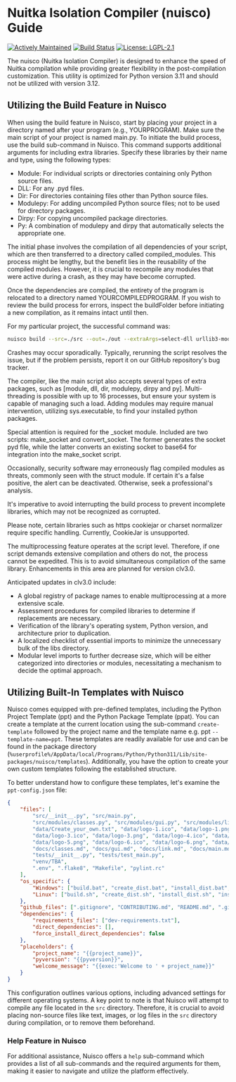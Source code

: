 # Nuitka Isolation Compiler (nuisco) Guide
[![Actively Maintained](https://img.shields.io/badge/Maintenance%20Level-Actively%20Maintained-green.svg)](https://gist.github.com/cheerfulstoic/d107229326a01ff0f333a1d3476e068d)
[![Build Status](https://github.com/Adalfarus/nuisco/actions/workflows/python-publish.yml/badge.svg)](https://github.com/Adalfarus/nuisco/actions)
[![License: LGPL-2.1](https://img.shields.io/github/license/Adalfarus/nuisco)](https://github.com/Adalfarus/nuisco/blob/main/LICENSE)

The nuisco (Nuitka Isolation Compiler) is designed to enhance the speed of Nuitka compilation while providing greater flexibility in the post-compilation customization. This utility is optimized for Python version 3.11 and should not be utilized with version 3.12.

## Utilizing the Build Feature in Nuisco

When using the build feature in Nuisco, start by placing your project in a directory named after your program (e.g., YOURPROGRAM). Make sure the main script of your project is named main.py. To initiate the build process, use the build sub-command in Nuisco. This command supports additional arguments for including extra libraries. Specify these libraries by their name and type, using the following types:

- Module: For individual scripts or directories containing only Python source files.
- DLL: For any .pyd files.
- Dir: For directories containing files other than Python source files.
- Modulepy: For adding uncompiled Python source files; not to be used for directory packages.
- Dirpy: For copying uncompiled package directories.
- Py: A combination of modulepy and dirpy that automatically selects the appropriate one.

The initial phase involves the compilation of all dependencies of your script, which are then transferred to a directory called compiled_modules. This process might be lengthy, but the benefit lies in the reusability of the compiled modules. However, it is crucial to recompile any modules that were active during a crash, as they may have become corrupted.

Once the dependencies are compiled, the entirety of the program is relocated to a directory named YOURCOMPILEDPROGRAM. If you wish to review the build process for errors, inspect the buildFolder before initiating a new compilation, as it remains intact until then.

For my particular project, the successful command was:

```bash
nuisco build --src=./src --out=./out --extraArgs=select-dll urllib3-module hmac-module email-module http-dirpy
```

Crashes may occur sporadically. Typically, rerunning the script resolves the issue, but if the problem persists, report it on our GitHub repository's bug tracker.

The compiler, like the main script also accepts several types of extra packages, such as [module, dll, dir, modulepy, dirpy and py]. Multi-threading is possible with up to 16 processes, but ensure your system is capable of managing such a load. Adding modules may require manual intervention, utilizing sys.executable, to find your installed python packages.

Special attention is required for the _socket module. Included are two scripts: make_socket and convert_socket. The former generates the socket pyd file, while the latter converts an existing socket to base64 for integration into the make_socket script.

Occasionally, security software may erroneously flag compiled modules as threats, commonly seen with the struct module. If certain it's a false positive, the alert can be deactivated. Otherwise, seek a professional's analysis.

It's imperative to avoid interrupting the build process to prevent incomplete libraries, which may not be recognized as corrupted.

Please note, certain libraries such as https cookiejar or charset normalizer require specific handling. Currently, CookieJar is unsupported.

The multiprocessing feature operates at the script level. Therefore, if one script demands extensive compilation and others do not, the process cannot be expedited. This is to avoid simultaneous compilation of the same library. Enhancements in this area are planned for version clv3.0.

Anticipated updates in clv3.0 include:

- A global registry of package names to enable multiprocessing at a more extensive scale.
- Assessment procedures for compiled libraries to determine if replacements are necessary.
- Verification of the library's operating system, Python version, and architecture prior to duplication.
- A localized checklist of essential imports to minimize the unnecessary bulk of the libs directory.
- Modular level imports to further decrease size, which will be either categorized into directories or modules, necessitating a mechanism to decide the optimal approach.

## Utilizing Built-In Templates with Nuisco
Nuisco comes equipped with pre-defined templates, including the Python Project Template (ppt) and the Python Package Template (ppat). You can create a template at the current location using the sub-command `create-template` followed by the project name and the template name e.g. ppt `--template-name=ppt`. These templates are readily available for use and can be found in the package directory (`%userprofile%/AppData/local/Programs/Python/Python311/Lib/site-packages/nuisco/templates`). Additionally, you have the option to create your own custom templates following the established structure.

To better understand how to configure these templates, let's examine the `ppt-config.json` file:

```json
{
    "files": [
        "src/__init__.py", "src/main.py", 
        "src/modules/classes.py", "src/modules/gui.py", "src/modules/link.py", "src/modules/modulebase.py", 
        "data/Create_your_own.txt", "data/logo-1.ico", "data/logo-1.png", "data/logo-2.ico", "data/logo-2.png", 
        "data/logo-3.ico", "data/logo-3.png", "data/logo-4.ico", "data/logo-4.png", "data/logo-5.ico", 
        "data/logo-5.png", "data/logo-6.ico", "data/logo-6.png", "data/logo-raw.ico", "data/logo-raw.png", 
        "docs/classes.md", "docs/gui.md", "docs/link.md", "docs/main.md", 
        "tests/__init__.py", "tests/test_main.py", 
        "venv/TBA", 
        ".env", ".flake8", "Makefile", "pylint.rc"
    ],
    "os_specific": {
        "Windows": ["build.bat", "create_dist.bat", "install_dist.bat", "install.bat", "run.bat", "inno_setup_script.iss"],
        "Linux": ["build.sh", "create_dist.sh", "install_dist.sh", "install.sh", "run.sh", "scripts.sh"]
    },
    "github_files": [".gitignore", "CONTRIBUTING.md", "README.md", ".git/description", ".github/workflows/ci.yml"],
    "dependencies": {
        "requirements_files": ["dev-requirements.txt"],
        "direct_dependencies": [],
        "force_install_direct_dependencies": false
    },
    "placeholders": {
        "project_name": "{{project_name}}",
        "pyversion": "{{pyversion}}",
        "welcome_message": "{{exec:'Welcome to ' + project_name}}"
    }
}
```

This configuration outlines various options, including advanced settings for different operating systems. A key point to note is that Nuisco will attempt to compile any file located in the `src` directory. Therefore, it is crucial to avoid placing non-source files like text, images, or log files in the `src` directory during compilation, or to remove them beforehand.

### Help Feature in Nuisco
For additional assistance, Nuisco offers a `help` sub-command which provides a list of all sub-commands and the required arguments for them, making it easier to navigate and utilize the platform effectively.
